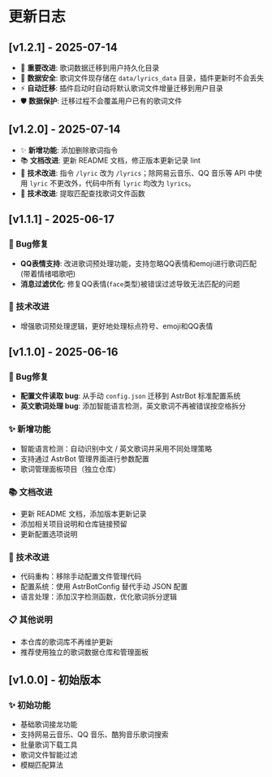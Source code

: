 # 更新日志

## [v1.2.1] - 2025-07-14

- 🔄 **重要改进**: 歌词数据迁移到用户持久化目录
- 📁 **数据安全**: 歌词文件现存储在 `data/lyrics_data` 目录，插件更新时不会丢失
- ⚡ **自动迁移**: 插件启动时自动将默认歌词文件增量迁移到用户目录
- 🛡️ **数据保护**: 迁移过程不会覆盖用户已有的歌词文件

## [v1.2.0] - 2025-07-14

- ✨ **新增功能**: 添加删除歌词指令
- 📚 **文档改进**: 更新 README 文档，修正版本更新记录 lint
- 🔧 **技术改进**: 指令 `/lyric` 改为 `/lyrics`；除网易云音乐、QQ 音乐等 API 中使用 `lyric` 不更改外，代码中所有 `lyric` 均改为 `lyrics`。
- 🔧 **技术改进**: 提取匹配查找歌词文件函数

## [v1.1.1] - 2025-06-17

### 🐛 Bug修复
- **QQ表情支持**: 改进歌词预处理功能，支持忽略QQ表情和emoji进行歌词匹配(带着情绪唱歌吧)
- **消息过滤优化**: 修复QQ表情(`face`类型)被错误过滤导致无法匹配的问题

### 🔧 技术改进
- 增强歌词预处理逻辑，更好地处理标点符号、emoji和QQ表情

## [v1.1.0] - 2025-06-16

### 🐛 Bug修复

- **配置文件读取 bug**: 从手动 `config.json` 迁移到 AstrBot 标准配置系统
- **英文歌词处理 bug**: 添加智能语言检测，英文歌词不再被错误按空格拆分

### ✨ 新增功能

- 智能语言检测：自动识别中文 / 英文歌词并采用不同处理策略
- 支持通过 AstrBot 管理界面进行参数配置
- 歌词管理面板项目（独立仓库）

### 📚 文档改进

- 更新 README 文档，添加版本更新记录
- 添加相关项目说明和仓库链接预留
- 更新配置选项说明

### 🔧 技术改进

- 代码重构：移除手动配置文件管理代码
- 配置系统：使用 AstrBotConfig 替代手动 JSON 配置
- 语言处理：添加汉字检测函数，优化歌词拆分逻辑

### 📋 其他说明

- 本仓库的歌词库不再维护更新
- 推荐使用独立的歌词数据仓库和管理面板

## [v1.0.0] - 初始版本

### ✨ 初始功能

- 基础歌词接龙功能
- 支持网易云音乐、QQ 音乐、酷狗音乐歌词搜索
- 批量歌词下载工具
- 歌词文件智能过滤
- 模糊匹配算法
